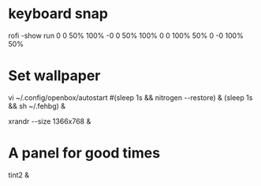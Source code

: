 # keyboard snap
<keyboard>
   <keybind key="W-space">
      <action name="Execute">
        <command>rofi -show run </command>
      </action>
  </keybind>
  <keybind key="W-Left">
    <action name="Unmaximize" />
    <action name="MoveResizeTo">
      <x>0</x>
      <y>0</y>
      <width>50%</width>
      <height>100%</height>
    </action>
  </keybind>

  <keybind key="W-Right">
    <action name="Unmaximize" />
    <action name="MoveResizeTo">
      <x>-0</x>
      <y>0</y>
      <width>50%</width>
      <height>100%</height>
    </action>
  </keybind>

  <keybind key="W-Up">
    <action name="Unmaximize" />
    <action name="MoveResizeTo">
      <x>0</x>
      <y>0</y>
      <width>100%</width>
      <height>50%</height>
    </action>
  </keybind>

  <keybind key="W-Down">
    <action name="Unmaximize" />
    <action name="MoveResizeTo">
      <x>0</x>
      <y>-0</y>
      <width>100%</width>
      <height>50%</height>
    </action>
  </keybind>
</keyboard>



# Set wallpaper
vi ~/.config/openbox/autostart
#(sleep 1s && nitrogen --restore) &
(sleep 1s && sh ~/.fehbg) &

xrandr --size 1366x768 &

# A panel for good times
tint2 &
